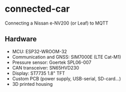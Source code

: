 # connected-car

Connecting a Nissan e-NV200 (or Leaf) to MQTT

## Hardware

* MCU: ESP32-WROOM-32
* Communication and GNSS: SIM7000E (LTE Cat-M1)
* Pressure sensor: Goertek SPL06-007
* CAN transceiver: SN65HVD230
* Display: ST7735 1.8" TFT
* Custom PCB (power supply, USB-serial, SD-card...)
* 3D printed housing
